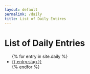 ```yaml
---
layout: default
permalink: /daily
title: List of Daily Entires
---
```

# List of Daily Entries

<ul>
{% for entry in site.daily %}
<li><a href="/daily/{{ entry.slug }}">{{ entry.slug }}</a></li>
{% endfor %}
</ul>